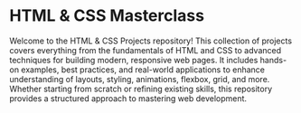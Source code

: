 # HTML & CSS Masterclass

Welcome to the HTML & CSS Projects repository! This collection of projects covers everything from the fundamentals of
HTML and CSS to advanced techniques for building modern, responsive web pages. It includes hands-on examples, best
practices, and real-world applications to enhance understanding of layouts, styling, animations, flexbox, grid, and
more. Whether starting from scratch or refining existing skills, this repository provides a structured approach to
mastering web development.